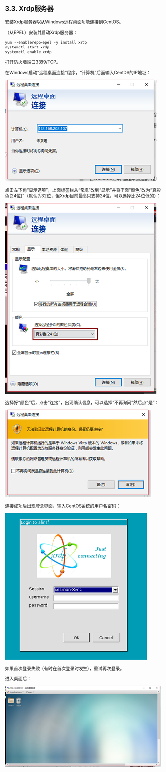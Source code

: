 ## 3.3. Xrdp服务器

安装Xrdp服务器以从Windows远程桌面功能连接到CentOS。

（从EPEL）安装并启动Xrdp服务器：

```
yum --enablerepo=epel -y install xrdp
systemctl start xrdp
systemctl enable xrdp
```

打开防火墙端口3389/TCP。

在Windows启动“远程桌面连接”程序，“计算机”后面输入CentOS的IP地址：

![xrdp-start-win-rdp](../Contents/xrdp-start-win-rdp.png)

点击左下角“显示选项”，上面标签栏从“常规”改到“显示”并将下面“颜色”改为“真彩色(24位)”（默认为32位，但Xrdp目前最高只支持24位，可以选择比24位低的）：

![xrdp-win-rdp-config](../Contents/xrdp-win-rdp-config.png)

选择好“颜色”后，点击“连接”，出现确认信息，可以选择“不再询问”然后点“是”：

![xrdp-connect](../Contents/xrdp-connect.png)

连接成功后出现登录界面，输入CentOS系统的用户名密码：

![xrdp-login](../Contents/xrdp-login.png)

如果首次登录失败（有时在首次登录时发生），重试再次登录。

进入桌面后：

![xrdp-desktop](../Contents/xrdp-desktop.png)




















